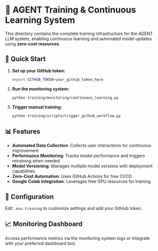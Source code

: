 # 🤖 AGENT Training & Continuous Learning System

This directory contains the complete training infrastructure for the AGENT LLM system, enabling continuous learning and automated model updates using **zero-cost resources**.

## 🚀 Quick Start

1. **Set up your GitHub token:**
   ```bash
   export GITHUB_TOKEN=your_github_token_here
   ```

2. **Run the monitoring system:**
   ```bash
   python training/monitoring/continuous_learning.py
   ```

3. **Trigger manual training:**
   ```bash
   python training/scripts/trigger_github_workflow.py
   ```

## 📊 Features

- **Automated Data Collection**: Collects user interactions for continuous improvement
- **Performance Monitoring**: Tracks model performance and triggers retraining when needed
- **Model Versioning**: Manages multiple model versions with deployment capabilities
- **Zero-Cost Automation**: Uses GitHub Actions for free CI/CD
- **Google Colab Integration**: Leverages free GPU resources for training

## 🔧 Configuration

Edit `.env.training` to customize settings and add your GitHub token.

## 📈 Monitoring Dashboard

Access performance metrics via the monitoring system logs or integrate with your preferred dashboard tool.
